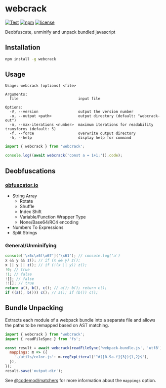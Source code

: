 # webcrack

[![Test](https://github.com/j4k0xb/webcrack/actions/workflows/test.yml/badge.svg)](https://github.com/j4k0xb/webcrack/actions/workflows/test.yml)
[![npm](https://img.shields.io/npm/v/webcrack)](https://www.npmjs.com/package/webcrack)
[![license](https://img.shields.io/github/license/j4k0xb/webcrack)](/LICENSE)

Deobfuscate, unminify and unpack bundled javascript

## Installation

```sh
npm install -g webcrack
```

## Usage

```
Usage: webcrack [options] <file>

Arguments:
  file                           input file

Options:
  -V, --version                  output the version number
  -o, --output <path>            output directory (default: "webcrack-out")
  -m, --max-iterations <number>  maximum iterations for readability transforms (default: 5)
  -f, --force                    overwrite output directory
  -h, --help                     display help for command
```

```js
import { webcrack } from 'webcrack';

console.log((await webcrack('const a = 1+1;')).code);
```

## Deobfuscations

### [obfuscator.io](https://obfuscator.io)

- String Array
  - Rotate
  - Shuffle
  - Index Shift
  - Variable/Function Wrapper Type
  - None/Base64/RC4 encoding
- Numbers To Expressions
- Split Strings

### General/Unminifying

```js
console['\x6c\x6f\x67']('\x61'); // console.log('a')
x && y && z(); // if (x && y) z();
x || y || z(); // if (!(x || y)) z();
!0; // true
!1; // false
![]; // false
!![]; // true
return a(), b(), c(); // a(); b(); return c();
if ((a(), b())) c(); // a(); if (b()) c();
```

## Bundle Unpacking

Extracts each module of a webpack bundle into a separate file
and allows the paths to be remapped based on AST matching.

```js
import { webcrack } from 'webcrack';
import { readFileSync } from 'fs';

const result = await webcrack(readFileSync('webpack-bundle.js', 'utf8'), {
  mappings: m => ({
    './utils/color.js': m.regExpLiteral('^#([0-9a-f]{3}){1,2}$'),
  }),
});
result.save('output-dir');
```

See [@codemod/matchers](https://github.com/codemod-js/codemod/tree/main/packages/matchers#readme) for more information about the `mappings` option.
